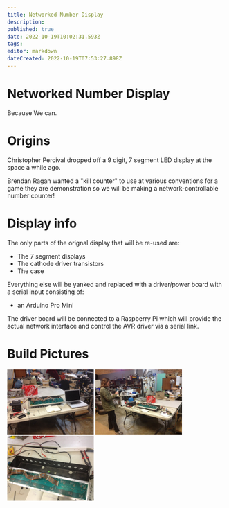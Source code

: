 ```yaml
---
title: Networked Number Display
description: 
published: true
date: 2022-10-19T10:02:31.593Z
tags: 
editor: markdown
dateCreated: 2022-10-19T07:53:27.898Z
---
```


# Networked Number Display

Because We can.

# Origins

Christopher Percival dropped off a 9 digit, 7 segment LED display at the space a while ago.

Brendan Ragan wanted a "kill counter" to use at various conventions for a game they are demonstration so we will be making a network-controllable number counter!

# Display info

The only parts of the orignal display that will be re-used are:

-   The 7 segment displays
-   The cathode driver transistors
-   The case

Everything else will be yanked and replaced with a driver/power board with a serial input consisting of:

-   an Arduino Pro Mini

The driver board will be connected to a Raspberry Pi which will provide the actual network interface and control the AVR driver via a serial link.

# Build Pictures

<img src="/projects/networkednumberpic1.jpg" width="200" /> <img src="/projects/networkednumberpic2.jpg" width="200" /> <img src="/projects/networkednumberpic3.jpg" width="200" />
